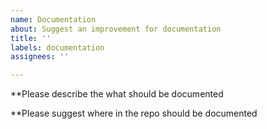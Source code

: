 ```yaml
---
name: Documentation
about: Suggest an improvement for documentation
title: ''
labels: documentation
assignees: ''

---
```


**Please describe the what should be documented

**Please suggest where in the repo should be documented

